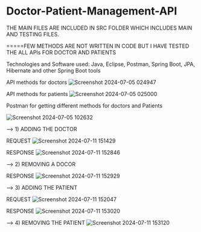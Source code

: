 # Doctor-Patient-Management-API
THE MAIN FILES ARE INCLUDED IN SRC FOLDER WHICH INCLUDES MAIN AND TESTING FILES.

=====FEW METHODS ARE NOT WRITTEN IN CODE BUT I HAVE TESTED THE ALL APIs FOR DOCTOR AND PATIENTS


Technologies and Software used: Java, Eclipse, Postman, Spring Boot, JPA, Hibernate and other Spring Boot tools


API methods for doctors
![Screenshot 2024-07-05 024947](https://github.com/Akash-Kumar45/Doctor-Patient-Management-API/assets/143485812/e292570a-dfc7-4502-9411-4fbb39bf4c21)


API methods for patients
![Screenshot 2024-07-05 025000](https://github.com/Akash-Kumar45/Doctor-Patient-Management-API/assets/143485812/9cba3764-82d0-4bab-b41c-dce0e04a75ea)


Postman for getting different methods for doctors and Patients

![Screenshot 2024-07-05 102632](https://github.com/Akash-Kumar45/Doctor-Patient-Management-API/assets/143485812/247ddf74-25c2-4eda-b28f-4ea6e819414d)


--> 1) ADDING THE DOCTOR

REQUEST 
![Screenshot 2024-07-11 151429](https://github.com/Akash-Kumar45/Doctor-Patient-Management-API/assets/143485812/dcb28160-7115-435e-a493-7722541ac8dd)

RESPONSE 
![Screenshot 2024-07-11 152846](https://github.com/Akash-Kumar45/Doctor-Patient-Management-API/assets/143485812/261cf120-a34b-40c0-8e4b-f165e6140812)

--> 2) REMOVING A DOCOR

RESPONSE
![Screenshot 2024-07-11 152929](https://github.com/Akash-Kumar45/Doctor-Patient-Management-API/assets/143485812/8b807e36-c37b-498b-90c5-729e949cb3a8)

--> 3) ADDING THE PATIENT

REQUEST
![Screenshot 2024-07-11 152047](https://github.com/Akash-Kumar45/Doctor-Patient-Management-API/assets/143485812/265f145b-f955-4e06-9dc4-b6a2e2a8d66b)

RESPONSE
![Screenshot 2024-07-11 153020](https://github.com/Akash-Kumar45/Doctor-Patient-Management-API/assets/143485812/c066abc2-b9a4-47b3-a3d6-193dbae2d2d5)


--> 4) REMOVING THE PATIENT
![Screenshot 2024-07-11 153120](https://github.com/Akash-Kumar45/Doctor-Patient-Management-API/assets/143485812/82375738-85fc-4c60-b15f-8188fe0d8463)














